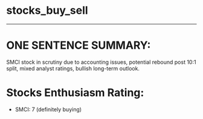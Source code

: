 # stocks_buy_sell

---

# ONE SENTENCE SUMMARY:
SMCI stock in scrutiny due to accounting issues, potential rebound post 10:1 split, mixed analyst ratings, bullish long-term outlook.

# Stocks Enthusiasm Rating:
- SMCI: 7 (definitely buying)


